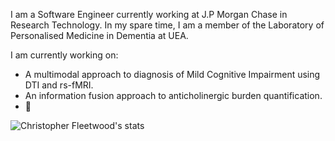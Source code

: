 I am a Software Engineer currently working at J.P Morgan Chase in Research Technology. In my spare time, I am a member of the Laboratory of Personalised Medicine in Dementia at UEA.

I am currently working on:
  - A multimodal approach to diagnosis of Mild Cognitive Impairment using DTI and rs-fMRI.
  - An information fusion approach to anticholinergic burden quantification.
  - 🦀 

![Christopher Fleetwood's stats](https://github-readme-stats.vercel.app/api?username=FL33TW00D&show_icons=true&theme=gruvbox)

